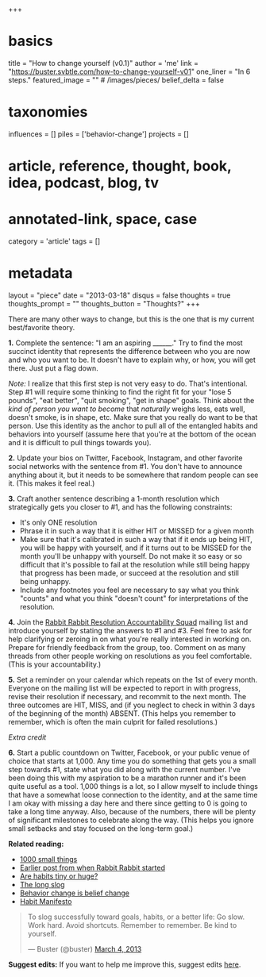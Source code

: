 +++
# basics
title     		 	= "How to change yourself (v0.1)"
author    		 	= 'me'
link      		 	= "https://buster.svbtle.com/how-to-change-yourself-v01"
one_liner 		 	= "In 6 steps."
featured_image 	= "" # /images/pieces/
belief_delta   	= false

# taxonomies
influences		 	= []
piles     		 	= ['behavior-change']
projects			 	= []

# article, reference, thought, book, idea, podcast, blog, tv
# annotated-link, space, case
category  		 	= 'article'
tags					 	= []

# metadata
layout	    	 	= "piece"
date      		 	= "2013-03-18"
disqus    		 	= false
thoughts			 	= true
thoughts_prompt = ""
thoughts_button = "Thoughts?"
+++

There are many other ways to change, but this is the one that is my current best/favorite theory. 

**1.** Complete the sentence: "I am an aspiring ______." Try to find the most succinct identity that represents the difference between who you are now and who you want to be. It doesn't have to explain why, or how, you will get there. Just put a flag down.

*Note:* I realize that this first step is not very easy to do. That's intentional. Step #1 will require some thinking to find the right fit for your "lose 5 pounds", "eat better", "quit smoking", "get in shape" goals. Think about the *kind of person you want to become* that *naturally* weighs less, eats well, doesn't smoke, is in shape, etc. Make sure that you really do want to be that person. Use this identity as the anchor to pull all of the entangled habits and behaviors into yourself (assume here that you're at the bottom of the ocean and it is difficult to pull things towards you).

**2.** Update your bios on Twitter, Facebook, Instagram, and other favorite social networks with the sentence from #1. You don't have to announce anything about it, but it needs to be somewhere that random people can see it. (This makes it feel real.)

**3.** Craft another sentence describing a 1-month resolution which strategically gets you closer to #1, and has the following constraints:

* It's only ONE resolution
* Phrase it in such a way that it is either HIT or MISSED for a given month
* Make sure that it's calibrated in such a way that if it ends up being HIT, you will be happy with yourself, and if it turns out to be MISSED for the month you'll be unhappy with yourself. Do not make it so easy or so difficult that it's possible to fail at the resolution while still being happy that progress has been made, or succeed at the resolution and still being unhappy.
* Include any footnotes you feel are necessary to say what you think "counts" and what you think "doesn't count" for interpretations of the resolution.

**4.** Join the [Rabbit Rabbit Resolution Accountability Squad](https://groups.google.com/forum/?fromgroups=#!forum/rabbit-rabbit) mailing list and introduce yourself by stating the answers to #1 and #3. Feel free to ask for help clarifying or zeroing in on what you're really interested in working on. Prepare for friendly feedback from the group, too. Comment on as many threads from other people working on resolutions as you feel comfortable. (This is your accountability.)

**5.** Set a reminder on your calendar which repeats on the 1st of every month. Everyone on the mailing list will be expected to report in with progress, revise their resolution if necessary, and recommit to the next month. The three outcomes are HIT, MISS, and (if you neglect to check in within 3 days of the beginning of the month) ABSENT. (This helps you remember to remember, which is often the main culprit for failed resolutions.)

*Extra credit*

**6.** Start a public countdown on Twitter, Facebook, or your public venue of choice that starts at 1,000. Any time you do something that gets you a small step towards #1, state what you did along with the current number. I've been doing this with my aspiration to be a marathon runner and it's been quite useful as a tool. 1,000 things is a lot, so I allow myself to include things that have a somewhat loose connection to the identity, and at the same time I am okay with missing a day here and there since getting to 0 is going to take a long time anyway. Also, because of the numbers, there will be plenty of significant milestones to celebrate along the way. (This helps you ignore small setbacks and stay focused on the long-term goal.)

**Related reading:**

* [1000 small things](http://buster.svbtle.com/1000-small-things)
* [Earlier post from when Rabbit Rabbit started](http://buster.svbtle.com/rabbit-rabbit)
* [Are habits tiny or huge?](http://buster.svbtle.com/huge-habits)
* [The long slog](http://buster.svbtle.com/long-slog)
* [Behavior change is belief change](http://buster.svbtle.com/belief-change)
* [Habit Manifesto](http://buster.svbtle.com/habit-manifesto)

<blockquote class="twitter-tweet"><p>To slog successfully toward goals, habits, or a better life: Go slow. Work hard. Avoid shortcuts. Remember to remember. Be kind to yourself.</p>&mdash; Buster (@buster) <a href="https://twitter.com/buster/status/308442636996452352">March 4, 2013</a></blockquote>
<script async src="//platform.twitter.com/widgets.js" charset="utf-8"></script>

**Suggest edits:**
If you want to help me improve this, suggest edits [here](https://draftin.com/documents/26163?token=JQaDVUDkO4s3Fm4CnWwPPp9a_1HNUIENGo2ac0vea3g).